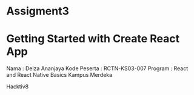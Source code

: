 # Assigment3

# Getting Started with Create React App

Nama : Delza Ananjaya
Kode Peserta : RCTN-KS03-007
Program : React and React Native Basics Kampus Merdeka

Hacktiv8

